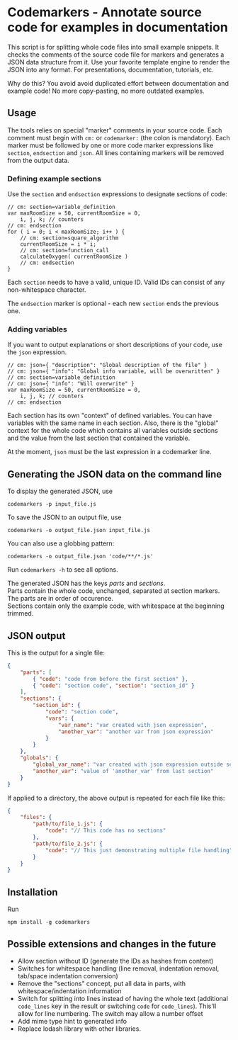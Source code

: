 # Codemarkers - Annotate source code for examples in documentation

This script is for splitting whole code files into small example snippets. It checks the comments of the source code file for markers and generates a JSON data structure from it. Use your favorite template engine to render the JSON into any format. For presentations, documentation, tutorials, etc.

Why do this? You avoid avoid duplicated effort between documentation and example code! No more copy-pasting, no more outdated examples.

## Usage
The tools relies on special "marker" comments in your source code. Each comment must begin with `cm:` or `codemarker:` (the colon is mandatory). Each marker must be followed by one or more code marker expressions like `section`, `endsection` and `json`. All lines containing markers will be removed from the output data.

### Defining example sections
Use the `section` and `endsection` expressions to designate sections of code:

    // cm: section=variable_definition
    var maxRoomSize = 50, currentRoomSize = 0,
        i, j, k; // counters
    // cm: endsection
    for ( i = 0; i < maxRoomSize; i++ ) {
        // cm: section=square_algorithm
        currentRoomSize = i * i;
        // cm: section=function_call
        calculateOxygen( currentRoomSize )
        // cm: endsection
    }

Each `section` needs to have a valid, unique ID. Valid IDs can consist of any non-whitespace character.

The `endsection` marker is optional - each new `section` ends the previous one.

### Adding variables
If you want to output explanations or short descriptions of your code, use the `json` expression. 

    // cm: json={ "description": "Global description of the file" }
    // cm: json={ "info": "Global info variable, will be overwritten" }
    // cm: section=variable_definition
    // cm: json={ "info": "Will overwrite" }
    var maxRoomSize = 50, currentRoomSize = 0,
        i, j, k; // counters
    // cm: endsection

Each section has its own "context" of defined variables. You can have variables with the same name in each section. Also, there is the "global" context for the whole code which contains all variables outside sections and the value from the last section that contained the variable.

At the moment, `json` must be the last expression in a codemarker line.

## Generating the JSON data on the command line

To display the generated JSON, use

    codemarkers -p input_file.js

To save the JSON to an output file, use

    codemarkers -o output_file.json input_file.js

You can also use a globbing pattern:

```
codemarkers -o output_file.json 'code/**/*.js'
```

Run `codemarkers -h` to see all options.

The generated JSON has the keys *parts* and *sections*.  
Parts contain the whole code, unchanged, separated at section markers. The parts are in order of occurence.  
Sections contain only the example code, with whitespace at the beginning trimmed.


## JSON output

This is the output for a single file:

```JSON
{
    "parts": [
        { "code": "code from before the first section" },
        { "code": "section code", "section": "section_id" }
    ],
    "sections": {
        "section_id": {
            "code": "section code",
            "vars": {
                "var_name": "var created with json expression",
                "another_var": "another var from json expression"
            }
        }
    },
    "globals": {
        "global_var_name": "var created with json expression outside section",
        "another_var": "value of 'another_var' from last section"
    }
}
```

If applied to a directory, the above output is repeated for each file like this:

```JSON
{
    "files": {
        "path/to/file_1.js": {
            "code": "// This code has no sections"
        },
        "path/to/file_2.js": {
            "code": "// This just demonstrating multiple file handling"
        }
    }
}
```

## Installation
Run

    npm install -g codemarkers

## Possible extensions and changes in the future
* Allow section without ID (generate the IDs as hashes from content)
* Switches for whitespace handling (line removal, indentation removal, tab/space indentation conversion)
* Remove the "sections" concept, put all data in parts, with whitespace/indentation information 
* Switch for splitting into lines instead of having the whole text (additional `code_lines` key in the result or switching `code` for `code_lines`). This'll allow for line numbering. The switch may allow a number offset
* Add mime type hint to generated info
* Replace lodash library with other libraries.

